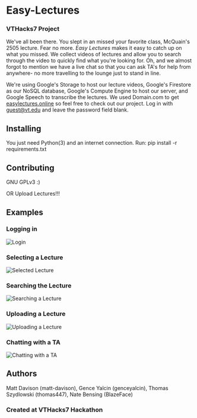 # Easy-Lectures
### VTHacks7 Project

We've all been there. You slept in an missed your favorite class, McQuain's 2505 lecture. Fear no more.
_Easy Lectures_ makes it easy to catch up on what you missed. We collect videos of lectures and allow you to search through the video to quickly find what you're looking for. Oh, and we almost forgot to mention we have a live chat so that you can ask TA's for help from anywhere- no more travelling to the lounge just to stand in line.

We're using Google's Storage to host our lecture videos, Google's Firestore as our NoSQL database, Google's Compute Engine to host our server, and Google Speech to transcribe the lectures. We used Domain.com to get
[easylectures.online](http://easylectures.online) so feel free to check out our project. Log in with guest@vt.edu and leave the password field blank.

## Installing

You just need Python(3) and an internet connection.
Run: pip install -r requirements.txt

## Contributing

GNU GPLv3 :)

OR Upload Lectures!!!

## Examples
### Logging in
![Login](https://github.com/matt-davison/easy-lecture/blob/master/example/login.PNG)

### Selecting a Lecture
![Selected Lecture](https://github.com/matt-davison/easy-lecture/blob/master/example/selected_lecture.PNG)

### Searching the Lecture
![Searching a Lecture](https://github.com/matt-davison/easy-lecture/blob/master/example/searching_lecture.PNG)

### Uploading a Lecture
![Uploading a Lecture](https://github.com/matt-davison/easy-lecture/blob/master/example/lecture_upload.PNG)

### Chatting with a TA
![Chatting with a TA](https://github.com/matt-davison/easy-lecture/blob/master/example/chat.PNG)

## Authors
Matt Davison (matt-davison), Gence Yalcin (genceyalcin), Thomas Szydlowski (thomas447), Nate Bensing (BlazeFace)
### Created at VTHacks7 Hackathon
